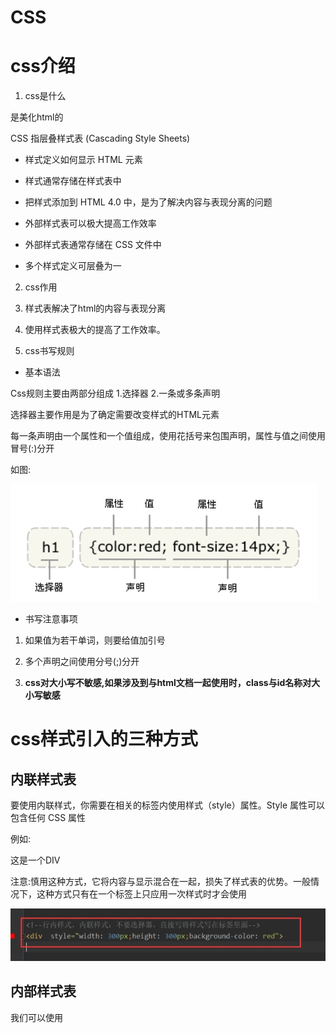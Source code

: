 # CSS

# css介绍

1. css是什么 

是美化html的

CSS 指层叠样式表 (Cascading Style Sheets)

* 样式定义如何显示 HTML 元素

* 样式通常存储在样式表中

* 把样式添加到 HTML 4.0 中，是为了解决内容与表现分离的问题

* 外部样式表可以极大提高工作效率

* 外部样式表通常存储在 CSS 文件中

* 多个样式定义可层叠为一

 

2. css作用

1. 样式表解决了html的内容与表现分离

2. 使用样式表极大的提高了工作效率。

 

3. css书写规则 

* 基本语法 

Css规则主要由两部分组成 1.选择器 2.一条或多条声明

选择器主要作用是为了确定需要改变样式的HTML元素

每一条声明由一个属性和一个值组成，使用花括号来包围声明，属性与值之间使用冒号(:)分开

如图:

![img](css.jpg) 

 

* 书写注意事项

1. 如果值为若干单词，则要给值加引号

2. 多个声明之间使用分号(;)分开

3. **css对大小写不敏感,如果涉及到与html文档一起使用时，class与id名称对大小写敏感**





# css样式引入的三种方式

## 内联样式表

要使用内联样式，你需要在相关的标签内使用样式（style）属性。Style 属性可以包含任何 CSS 属性

例如:

<div style=”border:1px solid black”>这是一个DIV</div> 

​	注意:慎用这种方式，它将内容与显示混合在一起，损失了样式表的优势。一般情况下，这种方式只有在一个标签上只应用一次样式时才会使用

<img src="css2.jpg" alt="img" style="zoom:80%;" /> 

 

## 内部样式表

我们可以使用<style>标签在html文档的<head>中来定义样式表。

例如: 

这种方式，样式只适合应用于一个页面

<img src="css4.jpg"/> 

 

## 外部样式表

如果想要在多个页面使用同一个样式表，可以使用外部样式表来导入。

我们可以在html页面上使用<link>标签来导入外部样式表。

 

浏览器会从mystyle.css文件中读取样式，并对页面上的html进行修饰。

外部样式表，应该以css为后缀来保存，可以使用任意文本编辑器对css文件进行编辑。

下面是mystyle.css文件的内容:

 

<img src="css3.jpg" alt="img" style="zoom: 80%;" /> 

 

## 优先级问题

​			内联样式表>内部样式表>外部样式表





# css选择器

css选择器主要是用于选择需要添加样式的html元素。

​	对于css来说，它的选择器有很多，我们主要介绍以下几种:

## id选择器（重要）

Id选择器使用#引入，它引用的是id属性中的值。

<img src="css5.jpg" alt="img" style="zoom:67%;" /> 

 

 

 

## 类选择器（重要）

类选择器使用时,需要在类名前加一个点号(.)

将类选择器预设好，页面的样式就可以直接引用了

| <img src="css6.jpg">                              |
| ------------------------------------------------- |
| <img src="css7.jpg" alt="img" style="zoom: 67%;"> |

 

 

## 元素选择器（重要）

这是最常见的选择器，简单说，文档中的元素就是选择器

<img src="css8.jpg" alt="img" style="zoom: 67%;">





## 属性选择器

如果需要选择有某个属性的元素，而不论属性是什么，可以使用属性选择器

| <img src="css9.jpg" alt="img" style="zoom: 80%;"> |
| ------------------------------------------------- |





## 并列选择器

| <img src="css11.jpg" alt="img" style="zoom: 67%;"> |
| -------------------------------------------------- |
| <img src="css12.jpg" alt="img" style="zoom:50%;">  |





## 复合选择器（层级选择器）



~~~html
<!DOCTYPE html>
<html lang="en">
<head>
    <meta charset="UTF-8">
    <title>复合选择器</title>
    <style>

<!--在标签嵌套的时候可以一层一层进去选择要操作的标签-->
<!--标签之前要隔空格，如果使用标签的类名则不需要空格-->        
        p.p1 {
            color: yellow;
        }

        div div div.divm {
            color: red;
        }


    </style>
</head>
<body>
<p class="p1">第一段文字</p>
<span class="p1">第一段文字span</span>

<p>第二段文字</p>
<div>
    我的div1
    <div>
        BBBBBBBBBBBBBBBBBBBBBBBBBB
        <div>divAAAAAAAAAAAAAAAA</div>
        <div class="divm">divAAAAAAAAAAAAAAAA</div>
        <div>divAAAAAAAAAAAAAAAA</div>
        <div>divAAAAAAAAAAAAAAAA</div>
    </div>
</div>
<div>我的div2</div>
<div>我的div2</div>
<div>我的div2</div>
<div>我的div2</div>
<br>
<br>
<span>span中的文字</span>
</body>
</html>
~~~



## 后代选择器



| <img src="css13.png" alt="image-20220812153542564" style="zoom:67%;"> |
| ------------------------------------------------------------ |
| <img src="css14.png" alt="image-20220812153711026" style="zoom:50%;"> |

~~~html
div p{
	color:red;
}

如果是这个选择器，则1,2都会变成红色
~~~



## 直接后代选择器

<img src="css15.png" alt="image-20220812160015596" style="zoom:50%;">

加了>表示只有直接后代生效



## 相邻兄弟选择器

<img src="css16.png" alt="image-20220812161648903" style="zoom:50%;">



只有下面相邻的标签生效，上面相邻的无效



# 伪类

css伪类用于向某些选择器添加特殊效果。

下面我们介绍一下锚伪类。

​	在支持css的浏览器中，链接的不同状态都可以不同的方式显示，这些状态包括：活动状态，已被访问状态，未被访问状态，和鼠标悬念状态。

![img](css10.jpg)

active点击时进行的操作







# css属性

## 字体

Css字体属性定义文本的字体系列，大小，加粗，风格(如斜体)和变形(如小型大写字母)

常用属性:

* font:简写属性，作用是把所有针对字体的属性设置在一个声明中。

* font-family:定义字体系列

* font-size:定义字体的尺寸

* font-style:定义字体风格
* 也能一次性写：选择器 { font: font-style  font-weight  font-size/line-height  font-family;}不一定四个都写

~~~html
<html lang="en">
<head>
    <meta charset="UTF-8">
    <title>字体属性</title>
    <style>
        .font1 {
            font-family: 宋体;
            font-size: 50px;
            font-style: italic;

        }

        .font2 {
            font-family: 宋体;
            font-size: 50px;
            font-weight: bold;

        }

        .font3 {
            font: bold 100px '黑体';

        }
    </style>
</head>
<body>
<p class="font1">锄禾日当午，汗滴禾下土</p>
<p class="font2">锄禾日当午，汗滴禾下土</p>
<p class="font3">锄禾日当午，汗滴禾下土</p>
</body>
</html>
~~~





## 文本

CSS 文本属性可定义文本的外观。通过文本属性，您可以改变文本的颜色、字符间距，对齐文本，装饰文本，对文本进行缩进，等等。

常用属性

* color:定义文本颜色

* text-align:定义文本对齐方式

* letter-spacing:定义字符间隔

* word-spacing:定义字符之间空格的长度，如果没有空格则没有效果

* text-decoration：是否加下划线。无：none;  有：underline;





## 背景

CSS 允许应用纯色作为背景，也允许使用背景图像创建相当复杂的效果。CSS 在这方面的能力远远在 HTML 之上。

常用属性:

* background:简写属性，作用是将背景属性设置在一个声明中

* background-color:定义背景颜色

* background-image:定义背景图片。这个和在body里定义一个img标签展示出的图片不一样。内容会盖在背景上

* background-position:定义背景图片的起始位置

* background-repeat:定义背景图片是否及如何重复。当图片原始大小不足以铺满页面时，会自动重复图片以铺满页面





## 尺寸

CSS 尺寸 (Dimension) 属性允许你控制元素的高度和宽度。

常用属性:

* width:设置元素的宽度

* height:设置元素的高度	





## 列表

CSS 列表属性允许你放置、改变列表项标志，或者将图像作为列表项标志。

常用属性:

* list-style:简写属性。用于把所有用于列表的属性设置于一个声明中。

* list-style-image:定义列表项标志为图象

* list-style-position:定义列表项标志的位置

* list-style-type:定义列表项标志的类型。





## 表格

CSS 表格属性可以帮助您极大地改善表格的外观

​	 常用属性:

* border-collapse:定义是否把表格边框合并为单一的边框。

* border-spacing:定义分隔单元格边框的距离

* caption-side:定义表格标题的位置





## 轮廓

和边框类似

轮廓（outline）是绘制于元素周围的一条线，位于边框边缘的外围，可起到突出元素的作用。

CSS outline 属性规定元素轮廓的样式、颜色和宽度。

常用属性:

* outline:在一个声明中设置所有的轮廓属性

* outline-color:定义轮廓的颜色

* outline-style:定义轮廓的样式

* outline-width:定义轮廓的宽度





## 定位（重要）

CSS 定位 (Positioning) 属性允许你对元素进行定位。

定位就是将控件固定放在指定的位置，遵循，子绝父相的原则，子要想绝对定位，父就要相对定位，父是绝对还可以一直往上找

定位的基本思想很简单，它允许你定义元素框相对于其正常位置应该出现的位置，或者相对于父元素、另一个元素甚至浏览器窗口本身的位置

CSS 有三种基本的定位机制：普通流、浮动和绝对定位。

常用属性:

* position:把元素放置到一个静态的,相对的，绝对的，或固定的位置中。

* top:定义了定位元素的上外边距边界与其包含块上边界之间的偏移量

* right: 定义了定位元素右外边距边界与其包含块右边界之间的偏移

* left: 定义了定位元素左外边距边界与其包含块左边界之间的偏移

* bottom: 定义了定位元素下外边距边界与其包含块下边界之间的偏移



## 分类

CSS 分类属性允许你控制如何显示元素，设置图像显示于另一元素中的何处，相对于其正常位置来定位元素，使用绝对值来定位元素，以及元素的可见度。

 常用属性

* clear:取消浮动

* float:定义元素在哪个方向浮动。解析的时候是从上到下的顺序来浮动标签

* cursor:当指向某元素之上时显示的指针类型。指定鼠标类型当鼠标经过时显示

* display:定义是否及如何显示元素。隐藏后不占空间

* visibility:定义元素是否可见或不可见。隐藏后占空间









# CSS框模型

## 盒子模型

CSS 框模型 (Box Model) 规定了元素框处理元素内容、[内边距](http://www.w3school.com.cn/css/css_padding.asp)、[边框](http://www.w3school.com.cn/css/css_border.asp) 和 [外边距](http://www.w3school.com.cn/css/css_margin.asp) 的方式。



元素框的最内部分是实际的内容，直接包围内容的是内边距。内边距呈现了元素的背景。内边距的边缘是边框。边框以外是外边距，外边距默认是透明的，因此不会遮挡其后的任何元素

## 边框

元素的边框 (border) 是围绕元素内容和内边距的一条或多条线。

CSS border 属性允许你规定元素边框的样式、宽度和颜色。

 			常用属性:

* border:简写属性，用于把针对于四个边的属性设置在一个声明。

* border-color:简写属性，定义元素边框中可见部分的颜色，或为四个边分别设置颜色。

* border-style:用于定义所有边框的样式，或者单独为各边设置边框样式。

* border-width:简写属性，用于为元素的所有边框设置宽度，或则单独地为各边边框设置宽度

* border-top:简写属性，用于把上边框的所有属性设置到一个声明中

* border-right:简写属性，用于把右边框所有属性设置到一个声明中

* border-bottom:简写属性，用于把下边框的所有属性设置到一个声明中

* border-left:简写属性，用于把左边框的所有属性设置到一个声明中。

 

## 外边距

围绕在元素边框的空白区域是外边距。设置外边距会在元素外创建额外的“空白”。

设置外边距的最简单的方法就是使用 margin 属性，这个属性接受任何长度单位、百分数值甚至负值。

常用属性:

* margin:简写属性，在一个声明中设置所有外边距属性

* margin-top:定义元素的上外边距

* margin-right:定义元素的右外边距

* margin-bottom:定义元素的下外边距

* margin-left定义元素的左外边距

注意:在使用margin来定义所有外边距时，可以使用值复制。

* 如果缺少左外边距的值，则使用右外边距的值。

* 如果缺少下外边距的值，则使用上外边距的值。

* 如果缺少右外边距的值，则使用上外边距的值。

 

 

## 内边距

元素的内边距在边框和内容区之间。控制该区域最简单的属性是 padding 属性。

CSS padding 属性定义元素边框与元素内容之间的空白区域。

常用属性:

* padding:简写属性，作用是在一个声明中设置元素的所有内边距属性

* padding-top:定义元素的上内边距

* padding-right:定义元素的右内边距

* padding-bottom:定义元素的下内边距

* padding-left:定义元素的左内边距。





